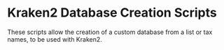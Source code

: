 # Kraken2 Database Creation Scripts

These scripts allow the creation of a custom database from a list or tax names, to be used with Kraken2.
